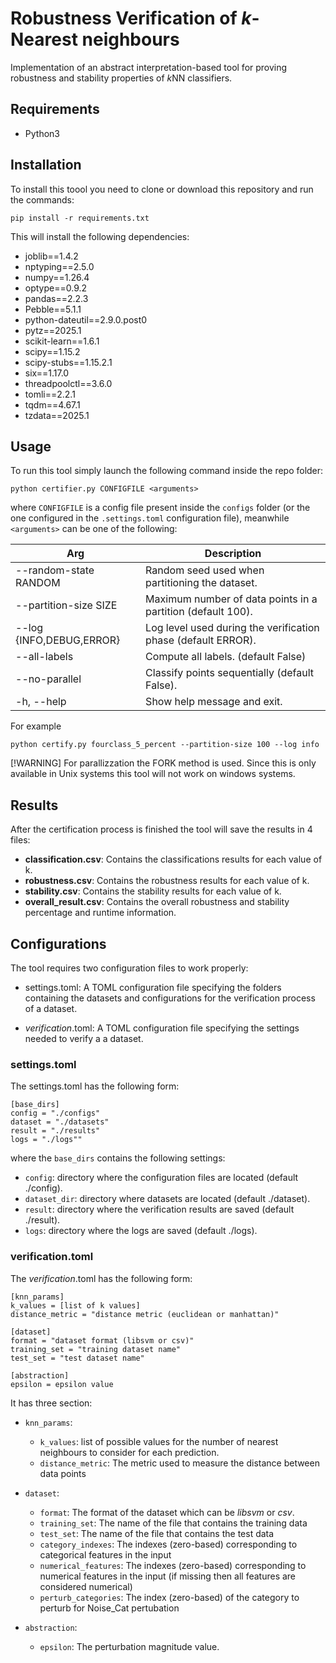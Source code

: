# Robustness Verification of *k*-Nearest neighbours

Implementation of an abstract interpretation-based tool for proving robustness and stability properties of *k*NN classifiers.

## Requirements
- Python3

## Installation
To install this toool you need to clone or download this repository and run the commands:
```[bash]
pip install -r requirements.txt
```
This will install the following dependencies:
- joblib==1.4.2
- nptyping==2.5.0
- numpy==1.26.4
- optype==0.9.2
- pandas==2.2.3
- Pebble==5.1.1
- python-dateutil==2.9.0.post0
- pytz==2025.1
- scikit-learn==1.6.1
- scipy==1.15.2
- scipy-stubs==1.15.2.1
- six==1.17.0
- threadpoolctl==3.6.0
- tomli==2.2.1
- tqdm==4.67.1
- tzdata==2025.1

## Usage

To run this tool simply launch the following command inside the repo folder:

```[bash]
python certifier.py CONFIGFILE <arguments>
```
where `CONFIGFILE` is a config file present inside the `configs` folder (or the
one configured in the `.settings.toml` configuration file), meanwhile `<arguments>`
can be one of the following:

|  Arg | Description  |
|---|---|
| --random-state RANDOM | Random seed used when partitioning the dataset. |
| --partition-size SIZE | Maximum number of data points in a partition (default 100). |
| --log  {INFO,DEBUG,ERROR}  | Log level used during the verification phase (default ERROR).  |
| --all-labels  | Compute all labels. (default False)  |
| --no-parallel | Classify points sequentially (default False).  |
| -h, --help  | Show help message and exit.  |

For example

```[bash]
python certify.py fourclass_5_percent --partition-size 100 --log info
```
[!WARNING]
For parallizzation the FORK method is used. Since this is only available in Unix systems this tool will not work on windows systems.

## Results
After the certification process is finished the tool will save the results in 4 files:
- **classification.csv**: Contains the classifications results for each value of k.
- **robustness.csv**: Contains the robustness results for each value of k.
- **stability.csv**: Contains the stability results for each value of k.
- **overall_result.csv**: Contains the overall robustness and stability percentage and
                          runtime information.

## Configurations

The tool requires two configuration files to work properly:

- settings.toml: A TOML configuration file specifying the folders containing the datasets
                 and configurations for the verification process of a dataset.

- *verification*.toml: A TOML configuration file specifying the settings needed to verify a
                     a dataset.

### settings.toml

The settings.toml has the following form:
```
[base_dirs]
config = "./configs"
dataset = "./datasets"
result = "./results"
logs = "./logs""
```
where the `base_dirs` contains the following settings:

- `config`: directory where the configuration files are located (default ./config).
- `dataset_dir`: directory where datasets are located  (default ./dataset).
- `result`: directory where the verification results are saved  (default ./result).
- `logs`: directory where the logs are saved  (default ./logs).

### verification.toml

The *verification*.toml has the following form:
```
[knn_params]
k_values = [list of k values]
distance_metric = "distance metric (euclidean or manhattan)"

[dataset]
format = "dataset format (libsvm or csv)"
training_set = "training dataset name"
test_set = "test dataset name"

[abstraction]
epsilon = epsilon value
```
It has three section:

- `knn_params`:
  - `k_values`: list of possible values for the number of nearest neighbours to consider for each prediction.
  - `distance_metric`: The metric used to measure the distance between data points

- `dataset`:
  - `format`: The format of the dataset which can be *libsvm* or *csv*.
  - `training_set`: The name of the file that contains the training data
  - `test_set`:  The name of the file that contains the test data
  - `category_indexes`: The indexes (zero-based) corresponding to categorical features in the input
  - `numerical_features`: The indexes (zero-based) corresponding to numerical features in the input (if missing then all features are considered numerical)
  - `perturb_categories`: The index  (zero-based) of the category to perturb for Noise_Cat pertubation

- `abstraction`:
  - `epsilon`: The perturbation magnitude value.
